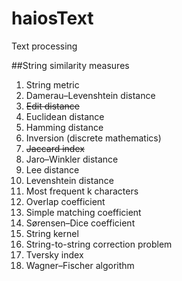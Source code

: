 # haiosText
Text processing

##String similarity measures
1. String metric
2. Damerau–Levenshtein distance
3. <del>Edit distance</del>
4. Euclidean distance
5. Hamming distance
6. Inversion (discrete mathematics)
7. <del>Jaccard index</del>
8. Jaro–Winkler distance
9. Lee distance
10. Levenshtein distance
11. Most frequent k characters
12. Overlap coefficient
13. Simple matching coefficient
14. Sørensen–Dice coefficient
15. String kernel
16. String-to-string correction problem
17. Tversky index
18. Wagner–Fischer algorithm
